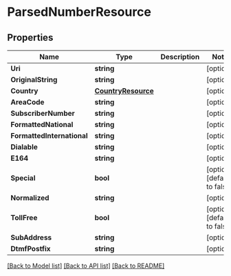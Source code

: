 # ParsedNumberResource

## Properties
Name | Type | Description | Notes
------------ | ------------- | ------------- | -------------
**Uri** | **string** |  | [optional] 
**OriginalString** | **string** |  | [optional] 
**Country** | [**CountryResource**](CountryResource.md) |  | [optional] 
**AreaCode** | **string** |  | [optional] 
**SubscriberNumber** | **string** |  | [optional] 
**FormattedNational** | **string** |  | [optional] 
**FormattedInternational** | **string** |  | [optional] 
**Dialable** | **string** |  | [optional] 
**E164** | **string** |  | [optional] 
**Special** | **bool** |  | [optional] [default to false]
**Normalized** | **string** |  | [optional] 
**TollFree** | **bool** |  | [optional] [default to false]
**SubAddress** | **string** |  | [optional] 
**DtmfPostfix** | **string** |  | [optional] 

[[Back to Model list]](../README.md#documentation-for-models) [[Back to API list]](../README.md#documentation-for-api-endpoints) [[Back to README]](../README.md)


